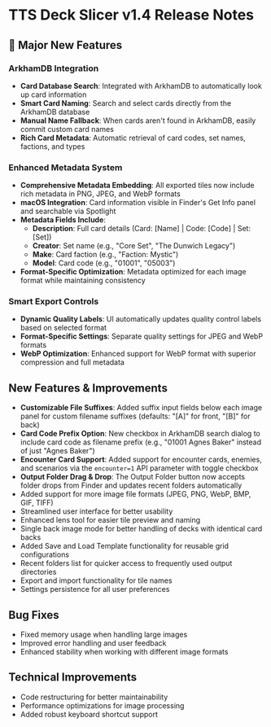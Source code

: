 # TTS Deck Slicer v1.4 Release Notes

## 🎯 Major New Features

### ArkhamDB Integration

- **Card Database Search**: Integrated with ArkhamDB to automatically look up card information
- **Smart Card Naming**: Search and select cards directly from the ArkhamDB database
- **Manual Name Fallback**: When cards aren't found in ArkhamDB, easily commit custom card names
- **Rich Card Metadata**: Automatic retrieval of card codes, set names, factions, and types

### Enhanced Metadata System

- **Comprehensive Metadata Embedding**: All exported tiles now include rich metadata in PNG, JPEG, and WebP formats
- **macOS Integration**: Card information visible in Finder's Get Info panel and searchable via Spotlight
- **Metadata Fields Include**:
  - **Description**: Full card details (Card: [Name] | Code: [Code] | Set: [Set])
  - **Creator**: Set name (e.g., "Core Set", "The Dunwich Legacy")
  - **Make**: Card faction (e.g., "Faction: Mystic")
  - **Model**: Card code (e.g., "01001", "05003")
- **Format-Specific Optimization**: Metadata optimized for each image format while maintaining consistency

### Smart Export Controls

- **Dynamic Quality Labels**: UI automatically updates quality control labels based on selected format
- **Format-Specific Settings**: Separate quality settings for JPEG and WebP formats
- **WebP Optimization**: Enhanced support for WebP format with superior compression and full metadata

## New Features & Improvements

- **Customizable File Suffixes**: Added suffix input fields below each image panel for custom filename suffixes (defaults: "[A]" for front, "[B]" for back)
- **Card Code Prefix Option**: New checkbox in ArkhamDB search dialog to include card code as filename prefix (e.g., "01001 Agnes Baker" instead of just "Agnes Baker")
- **Encounter Card Support**: Added support for encounter cards, enemies, and scenarios via the `encounter=1` API parameter with toggle checkbox
- **Output Folder Drag & Drop**: The Output Folder button now accepts folder drops from Finder and updates recent folders automatically
- Added support for more image file formats (JPEG, PNG, WebP, BMP, GIF, TIFF)
- Streamlined user interface for better usability
- Enhanced lens tool for easier tile preview and naming
- Single back image mode for better handling of decks with identical card backs
- Added Save and Load Template functionality for reusable grid configurations
- Recent folders list for quicker access to frequently used output directories
- Export and import functionality for tile names
- Settings persistence for all user preferences

## Bug Fixes

- Fixed memory usage when handling large images
- Improved error handling and user feedback
- Enhanced stability when working with different image formats

## Technical Improvements

- Code restructuring for better maintainability
- Performance optimizations for image processing
- Added robust keyboard shortcut support
